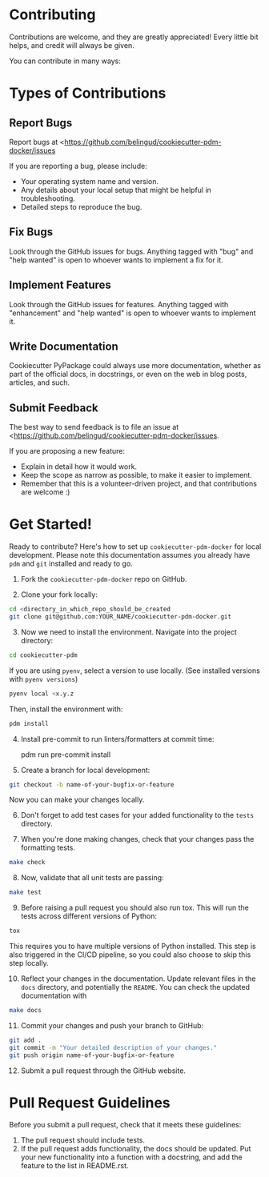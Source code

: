 # Contributing

Contributions are welcome, and they are greatly appreciated! Every
little bit helps, and credit will always be given.

You can contribute in many ways:

# Types of Contributions

## Report Bugs

Report bugs at <https://github.com/belingud/cookiecutter-pdm-docker/issues

If you are reporting a bug, please include:

-   Your operating system name and version.
-   Any details about your local setup that might be helpful in
    troubleshooting.
-   Detailed steps to reproduce the bug.

## Fix Bugs

Look through the GitHub issues for bugs. Anything tagged with "bug"
and "help wanted" is open to whoever wants to implement a fix for it.

## Implement Features

Look through the GitHub issues for features. Anything tagged with
"enhancement" and "help wanted" is open to whoever wants to
implement it.

## Write Documentation

Cookiecutter PyPackage could always use more documentation, whether as
part of the official docs, in docstrings, or even on the web in blog
posts, articles, and such.

## Submit Feedback

The best way to send feedback is to file an issue at
<https://github.com/belingud/cookiecutter-pdm-docker/issues.

If you are proposing a new feature:

-   Explain in detail how it would work.
-   Keep the scope as narrow as possible, to make it easier to
    implement.
-   Remember that this is a volunteer-driven project, and that
    contributions are welcome :)

# Get Started!

Ready to contribute? Here\'s how to set up
`cookiecutter-pdm-docker` for local development. Please note
this documentation assumes you already have `pdm` and
`git` installed and ready to go.

1. Fork the `cookiecutter-pdm-docker` repo on GitHub.

2. Clone your fork locally:

  ``` bash
  cd <directory_in_which_repo_should_be_created
  git clone git@github.com:YOUR_NAME/cookiecutter-pdm-docker.git
  ```

3. Now we need to install the environment. Navigate into the project directory:

``` bash
cd cookiecutter-pdm
```

If you are using `pyenv`, select a version to use locally. (See
installed versions with `pyenv versions`)

``` bash
pyenv local <x.y.z
```

Then, install the environment with:

``` bash
pdm install
```


4. Install pre-commit to run linters/formatters at commit time:

    pdm run pre-commit install

5. Create a branch for local development:

``` bash
git checkout -b name-of-your-bugfix-or-feature
```

Now you can make your changes locally.

6. Don\'t forget to add test cases for your added functionality to the
  `tests` directory.

7. When you\'re done making changes, check that your changes pass the
  formatting tests.

``` bash
make check
```

8. Now, validate that all unit tests are passing:

``` bash
make test
```

9. Before raising a pull request you should also run tox. This will
  run the tests across different versions of Python:

``` bash
tox
```

This requires you to have multiple versions of Python installed. This
step is also triggered in the CI/CD pipeline, so you could also choose
to skip this step locally.

10. Reflect your changes in the documentation. Update relevant files in
  the `docs` directory, and potentially the `README`. You can check the
  updated documentation with

``` bash
make docs
```

11. Commit your changes and push your branch to GitHub:

``` bash
git add .
git commit -m "Your detailed description of your changes."
git push origin name-of-your-bugfix-or-feature
```

12. Submit a pull request through the GitHub website.

# Pull Request Guidelines

Before you submit a pull request, check that it meets these guidelines:

1.  The pull request should include tests.
2.  If the pull request adds functionality, the docs should be updated.
    Put your new functionality into a function with a docstring, and add
    the feature to the list in README.rst.
